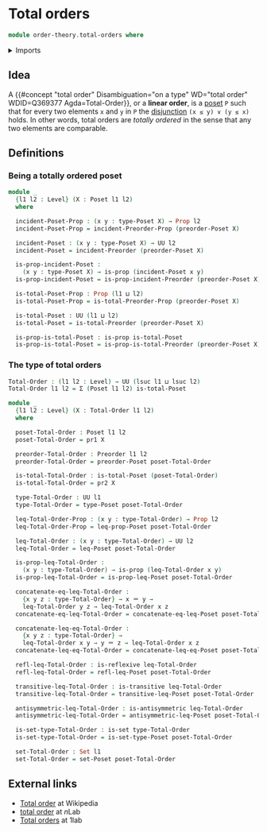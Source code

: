 # Total orders

```agda
module order-theory.total-orders where
```

<details><summary>Imports</summary>

```agda
open import foundation.binary-relations
open import foundation.dependent-pair-types
open import foundation.identity-types
open import foundation.propositions
open import foundation.sets
open import foundation.universe-levels

open import order-theory.posets
open import order-theory.preorders
open import order-theory.total-preorders
```

</details>

## Idea

A
{{#concept "total order" Disambiguation="on a type" WD="total order" WDID=Q369377 Agda=Total-Order}},
or a **linear order**, is a [poset](order-theory.posets.md) `P` such that for
every two elements `x` and `y` in `P` the
[disjunction](foundation.disjunction.md) `(x ≤ y) ∨ (y ≤ x)` holds. In other
words, total orders are _totally ordered_ in the sense that any two elements are
comparable.

## Definitions

### Being a totally ordered poset

```agda
module _
  {l1 l2 : Level} (X : Poset l1 l2)
  where

  incident-Poset-Prop : (x y : type-Poset X) → Prop l2
  incident-Poset-Prop = incident-Preorder-Prop (preorder-Poset X)

  incident-Poset : (x y : type-Poset X) → UU l2
  incident-Poset = incident-Preorder (preorder-Poset X)

  is-prop-incident-Poset :
    (x y : type-Poset X) → is-prop (incident-Poset x y)
  is-prop-incident-Poset = is-prop-incident-Preorder (preorder-Poset X)

  is-total-Poset-Prop : Prop (l1 ⊔ l2)
  is-total-Poset-Prop = is-total-Preorder-Prop (preorder-Poset X)

  is-total-Poset : UU (l1 ⊔ l2)
  is-total-Poset = is-total-Preorder (preorder-Poset X)

  is-prop-is-total-Poset : is-prop is-total-Poset
  is-prop-is-total-Poset = is-prop-is-total-Preorder (preorder-Poset X)
```

### The type of total orders

```agda
Total-Order : (l1 l2 : Level) → UU (lsuc l1 ⊔ lsuc l2)
Total-Order l1 l2 = Σ (Poset l1 l2) is-total-Poset

module _
  {l1 l2 : Level} (X : Total-Order l1 l2)
  where

  poset-Total-Order : Poset l1 l2
  poset-Total-Order = pr1 X

  preorder-Total-Order : Preorder l1 l2
  preorder-Total-Order = preorder-Poset poset-Total-Order

  is-total-Total-Order : is-total-Poset (poset-Total-Order)
  is-total-Total-Order = pr2 X

  type-Total-Order : UU l1
  type-Total-Order = type-Poset poset-Total-Order

  leq-Total-Order-Prop : (x y : type-Total-Order) → Prop l2
  leq-Total-Order-Prop = leq-prop-Poset poset-Total-Order

  leq-Total-Order : (x y : type-Total-Order) → UU l2
  leq-Total-Order = leq-Poset poset-Total-Order

  is-prop-leq-Total-Order :
    (x y : type-Total-Order) → is-prop (leq-Total-Order x y)
  is-prop-leq-Total-Order = is-prop-leq-Poset poset-Total-Order

  concatenate-eq-leq-Total-Order :
    {x y z : type-Total-Order} → x ＝ y →
    leq-Total-Order y z → leq-Total-Order x z
  concatenate-eq-leq-Total-Order = concatenate-eq-leq-Poset poset-Total-Order

  concatenate-leq-eq-Total-Order :
    {x y z : type-Total-Order} →
    leq-Total-Order x y → y ＝ z → leq-Total-Order x z
  concatenate-leq-eq-Total-Order = concatenate-leq-eq-Poset poset-Total-Order

  refl-leq-Total-Order : is-reflexive leq-Total-Order
  refl-leq-Total-Order = refl-leq-Poset poset-Total-Order

  transitive-leq-Total-Order : is-transitive leq-Total-Order
  transitive-leq-Total-Order = transitive-leq-Poset poset-Total-Order

  antisymmetric-leq-Total-Order : is-antisymmetric leq-Total-Order
  antisymmetric-leq-Total-Order = antisymmetric-leq-Poset poset-Total-Order

  is-set-type-Total-Order : is-set type-Total-Order
  is-set-type-Total-Order = is-set-type-Poset poset-Total-Order

  set-Total-Order : Set l1
  set-Total-Order = set-Poset poset-Total-Order
```

## External links

- [Total order](https://en.wikipedia.org/wiki/Total_order) at Wikipedia
- [total order](https://ncatlab.org/nlab/show/total+order) at $n$Lab
- [Total orders](https://1lab.dev/Order.Total.html) at 1lab
